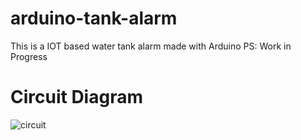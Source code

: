 # arduino-tank-alarm
This is a IOT based water tank alarm made with Arduino PS: Work in Progress

# Circuit Diagram
![circuit](https://user-images.githubusercontent.com/37980605/130479749-f3be6a92-3be1-4745-9721-e79b92fc44c6.png)
